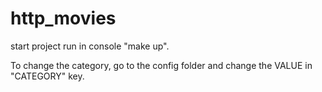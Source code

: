 # http_movies
start project run in console "make up".

To change the category, go to the config folder and change the VALUE in "CATEGORY" key.


